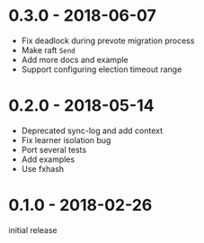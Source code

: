 # 0.3.0 - 2018-06-07

- Fix deadlock during prevote migration process
- Make raft `Send`
- Add more docs and example
- Support configuring election timeout range

# 0.2.0 - 2018-05-14

- Deprecated sync-log and add context
- Fix learner isolation bug
- Port several tests
- Add examples
- Use fxhash

# 0.1.0 - 2018-02-26

initial release
